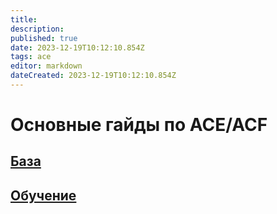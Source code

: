 ```yaml
---
title: 
description: 
published: true
date: 2023-12-19T10:12:10.854Z
tags: ace
editor: markdown
dateCreated: 2023-12-19T10:12:10.854Z
---
```


 # Основные гайды по ACE/ACF

 ##  [База](/ACE/Основы)

 ## [Обучение](/ACE/Обучение)






